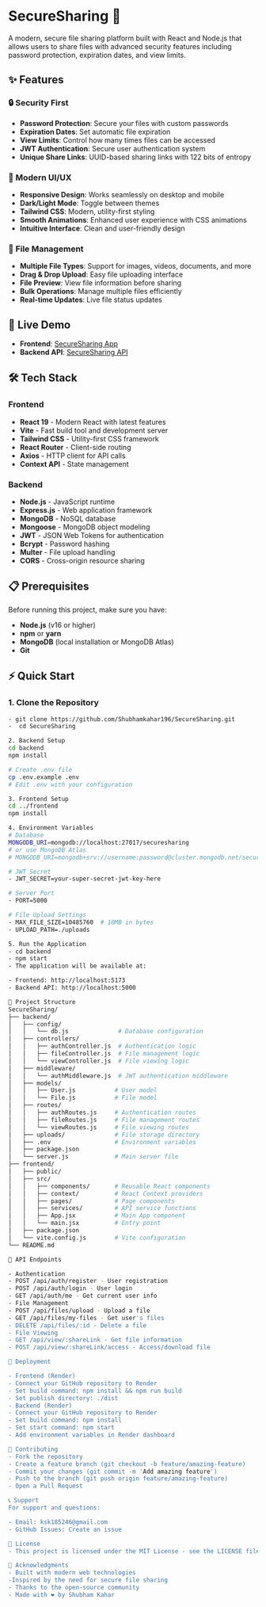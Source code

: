 # SecureSharing 🔐

A modern, secure file sharing platform built with React and Node.js that allows users to share files with advanced security features including password protection, expiration dates, and view limits.

## ✨ Features

### 🔒 Security First
- **Password Protection**: Secure your files with custom passwords
- **Expiration Dates**: Set automatic file expiration
- **View Limits**: Control how many times files can be accessed
- **JWT Authentication**: Secure user authentication system
- **Unique Share Links**: UUID-based sharing links with 122 bits of entropy

### 🎨 Modern UI/UX
- **Responsive Design**: Works seamlessly on desktop and mobile
- **Dark/Light Mode**: Toggle between themes
- **Tailwind CSS**: Modern, utility-first styling
- **Smooth Animations**: Enhanced user experience with CSS animations
- **Intuitive Interface**: Clean and user-friendly design

### 📁 File Management
- **Multiple File Types**: Support for images, videos, documents, and more
- **Drag & Drop Upload**: Easy file uploading interface
- **File Preview**: View file information before sharing
- **Bulk Operations**: Manage multiple files efficiently
- **Real-time Updates**: Live file status updates

## 🚀 Live Demo

- **Frontend**: [SecureSharing App](https://securesharing-frontend.onrender.com)
- **Backend API**: [SecureSharing API](https://securesharing-backend.onrender.com)

## 🛠️ Tech Stack

### Frontend
- **React 19** - Modern React with latest features
- **Vite** - Fast build tool and development server
- **Tailwind CSS** - Utility-first CSS framework
- **React Router** - Client-side routing
- **Axios** - HTTP client for API calls
- **Context API** - State management

### Backend
- **Node.js** - JavaScript runtime
- **Express.js** - Web application framework
- **MongoDB** - NoSQL database
- **Mongoose** - MongoDB object modeling
- **JWT** - JSON Web Tokens for authentication
- **Bcrypt** - Password hashing
- **Multer** - File upload handling
- **CORS** - Cross-origin resource sharing

## 📋 Prerequisites

Before running this project, make sure you have:

- **Node.js** (v16 or higher)
- **npm** or **yarn**
- **MongoDB** (local installation or MongoDB Atlas)
- **Git**

## ⚡ Quick Start

### 1. Clone the Repository
```bash
- git clone https://github.com/Shubhamkahar196/SecureSharing.git
-  cd SecureSharing

2. Backend Setup
cd backend
npm install

# Create .env file
cp .env.example .env
# Edit .env with your configuration

3. Frontend Setup
cd ../frontend
npm install

4. Environment Variables
# Database
MONGODB_URI=mongodb://localhost:27017/securesharing
# or use MongoDB Atlas
# MONGODB_URI=mongodb+srv://username:password@cluster.mongodb.net/securesharing

# JWT Secret
- JWT_SECRET=your-super-secret-jwt-key-here

# Server Port
- PORT=5000

# File Upload Settings
- MAX_FILE_SIZE=10485760  # 10MB in bytes
- UPLOAD_PATH=./uploads

5. Run the Application
- cd backend
- npm start
- The application will be available at:

- Frontend: http://localhost:5173
- Backend API: http://localhost:5000

📁 Project Structure
SecureSharing/
├── backend/
│   ├── config/
│   │   └── db.js              # Database configuration
│   ├── controllers/
│   │   ├── authController.js  # Authentication logic
│   │   ├── fileController.js  # File management logic
│   │   └── viewController.js  # File viewing logic
│   ├── middleware/
│   │   └── authMiddleware.js  # JWT authentication middleware
│   ├── models/
│   │   ├── User.js           # User model
│   │   └── File.js           # File model
│   ├── routes/
│   │   ├── authRoutes.js     # Authentication routes
│   │   ├── fileRoutes.js     # File management routes
│   │   └── viewRoutes.js     # File viewing routes
│   ├── uploads/              # File storage directory
│   ├── .env                  # Environment variables
│   ├── package.json
│   └── server.js             # Main server file
├── frontend/
│   ├── public/
│   ├── src/
│   │   ├── components/       # Reusable React components
│   │   ├── context/          # React Context providers
│   │   ├── pages/            # Page components
│   │   ├── services/         # API service functions
│   │   ├── App.jsx           # Main App component
│   │   └── main.jsx          # Entry point
│   ├── package.json
│   └── vite.config.js        # Vite configuration
└── README.md

🔧 API Endpoints

- Authentication
- POST /api/auth/register - User registration
- POST /api/auth/login - User login
- GET /api/auth/me - Get current user info
- File Management
- POST /api/files/upload - Upload a file
- GET /api/files/my-files - Get user's files
- DELETE /api/files/:id - Delete a file
- File Viewing
- GET /api/view/:shareLink - Get file information
- POST /api/view/:shareLink/access - Access/download file

🚀 Deployment

- Frontend (Render)
- Connect your GitHub repository to Render
- Set build command: npm install && npm run build
- Set publish directory: ./dist
- Backend (Render)
- Connect your GitHub repository to Render
- Set build command: npm install
- Set start command: npm start
- Add environment variables in Render dashboard

🤝 Contributing
- Fork the repository
- Create a feature branch (git checkout -b feature/amazing-feature)
- Commit your changes (git commit -m 'Add amazing feature')
- Push to the branch (git push origin feature/amazing-feature)
- Open a Pull Request

📞 Support
For support and questions:

- Email: ksk185246@gmail.com
- GitHub Issues: Create an issue

📄 License
- This project is licensed under the MIT License - see the LICENSE file for details.

🙏 Acknowledgments
- Built with modern web technologies
-Inspired by the need for secure file sharing
- Thanks to the open-source community
- Made with ❤️ by Shubham Kahar
